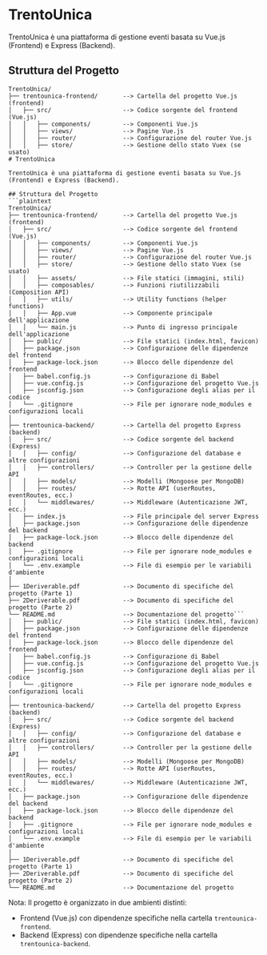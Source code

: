 # TrentoUnica

TrentoUnica è una piattaforma di gestione eventi basata su Vue.js (Frontend) e Express (Backend).

## Struttura del Progetto
```plaintext
TrentoUnica/
├── trentounica-frontend/       --> Cartella del progetto Vue.js (frontend)
│   ├── src/                    --> Codice sorgente del frontend (Vue.js)
│   │   ├── components/         --> Componenti Vue.js
│   │   ├── views/              --> Pagine Vue.js
│   │   ├── router/             --> Configurazione del router Vue.js
│   │   ├── store/              --> Gestione dello stato Vuex (se usato)
# TrentoUnica

TrentoUnica è una piattaforma di gestione eventi basata su Vue.js (Frontend) e Express (Backend).

## Struttura del Progetto
```plaintext
TrentoUnica/
├── trentounica-frontend/       --> Cartella del progetto Vue.js (frontend)
│   ├── src/                    --> Codice sorgente del frontend (Vue.js)
│   │   ├── components/         --> Componenti Vue.js
│   │   ├── views/              --> Pagine Vue.js
│   │   ├── router/             --> Configurazione del router Vue.js
│   │   ├── store/              --> Gestione dello stato Vuex (se usato)
│   │   ├── assets/             --> File statici (immagini, stili)
│   │   ├── composables/        --> Funzioni riutilizzabili (Composition API)
│   │   ├── utils/              --> Utility functions (helper functions)
│   │   ├── App.vue             --> Componente principale dell'applicazione
│   │   └── main.js             --> Punto di ingresso principale dell'applicazione
│   ├── public/                 --> File statici (index.html, favicon)
│   ├── package.json            --> Configurazione delle dipendenze del frontend
│   ├── package-lock.json       --> Blocco delle dipendenze del frontend
│   ├── babel.config.js         --> Configurazione di Babel
│   ├── vue.config.js           --> Configurazione del progetto Vue.js
│   ├── jsconfig.json           --> Configurazione degli alias per il codice
│   └── .gitignore              --> File per ignorare node_modules e configurazioni locali
│
├── trentounica-backend/        --> Cartella del progetto Express (backend)
│   ├── src/                    --> Codice sorgente del backend (Express)
│   │   ├── config/             --> Configurazione del database e altre configurazioni
│   │   ├── controllers/        --> Controller per la gestione delle API
│   │   ├── models/             --> Modelli (Mongoose per MongoDB)
│   │   ├── routes/             --> Rotte API (userRoutes, eventRoutes, ecc.)
│   │   └── middlewares/        --> Middleware (Autenticazione JWT, ecc.)
│   ├── index.js                --> File principale del server Express
│   ├── package.json            --> Configurazione delle dipendenze del backend
│   ├── package-lock.json       --> Blocco delle dipendenze del backend
│   ├── .gitignore              --> File per ignorare node_modules e configurazioni locali
│   └── .env.example            --> File di esempio per le variabili d'ambiente
│
├── 1Deriverable.pdf            --> Documento di specifiche del progetto (Parte 1)
├── 2Deriverable.pdf            --> Documento di specifiche del progetto (Parte 2)
└── README.md                   --> Documentazione del progetto```
│   ├── public/                 --> File statici (index.html, favicon)
│   ├── package.json            --> Configurazione delle dipendenze del frontend
│   ├── package-lock.json       --> Blocco delle dipendenze del frontend
│   ├── babel.config.js         --> Configurazione di Babel
│   ├── vue.config.js           --> Configurazione del progetto Vue.js
│   ├── jsconfig.json           --> Configurazione degli alias per il codice
│   └── .gitignore              --> File per ignorare node_modules e configurazioni locali
│
├── trentounica-backend/        --> Cartella del progetto Express (backend)
│   ├── src/                    --> Codice sorgente del backend (Express)
│   │   ├── config/             --> Configurazione del database e altre configurazioni
│   │   ├── controllers/        --> Controller per la gestione delle API
│   │   ├── models/             --> Modelli (Mongoose per MongoDB)
│   │   ├── routes/             --> Rotte API (userRoutes, eventRoutes, ecc.)
│   │   └── middlewares/        --> Middleware (Autenticazione JWT, ecc.)
│   ├── package.json            --> Configurazione delle dipendenze del backend
│   ├── package-lock.json       --> Blocco delle dipendenze del backend
│   ├── .gitignore              --> File per ignorare node_modules e configurazioni locali
│   └── .env.example            --> File di esempio per le variabili d'ambiente
│
├── 1Deriverable.pdf            --> Documento di specifiche del progetto (Parte 1)
├── 2Deriverable.pdf            --> Documento di specifiche del progetto (Parte 2)
└── README.md                   --> Documentazione del progetto
```

Nota: Il progetto è organizzato in due ambienti distinti:
- Frontend (Vue.js) con dipendenze specifiche nella cartella `trentounica-frontend`.
- Backend (Express) con dipendenze specifiche nella cartella `trentounica-backend`.